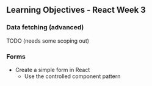 ## Learning Objectives - React Week 3

### Data fetching (advanced)

TODO (needs some scoping out)

### Forms

- Create a simple form in React
  - Use the controlled component pattern
